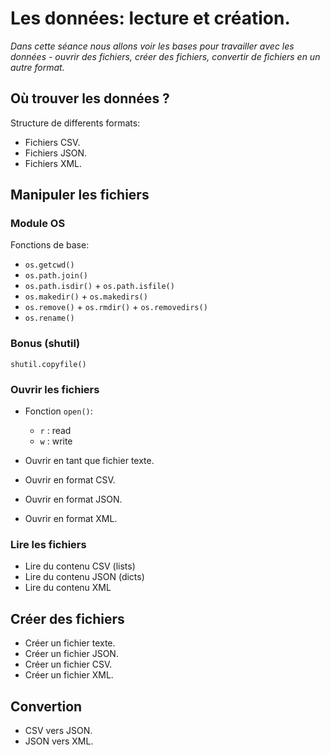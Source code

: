 # Les données: lecture et création.

_Dans cette séance nous allons voir les bases pour travailler avec les données - ouvrir des fichiers, créer des fichiers, convertir de fichiers en un autre format._

## Où trouver les données ?

Structure de differents formats:

- Fichiers CSV.
- Fichiers JSON.
- Fichiers XML.

## Manipuler les fichiers

### Module OS

Fonctions de base:
- `os.getcwd()`
- `os.path.join()`
- `os.path.isdir()` + `os.path.isfile()`
- `os.makedir()` + `os.makedirs()`
- `os.remove()` + `os.rmdir()` + `os.removedirs()`
- `os.rename()`

### Bonus (shutil)

`shutil.copyfile()`

### Ouvrir les fichiers

- Fonction `open()`:
    - `r` : read
    - `w` : write

- Ouvrir en tant que fichier texte.
- Ouvrir en format CSV.
- Ouvrir en format JSON.
- Ouvrir en format XML.

### Lire les fichiers

- Lire du contenu CSV (lists)
- Lire du contenu JSON (dicts)
- Lire du contenu XML

## Créer des fichiers

- Créer un fichier texte.
- Créer un fichier JSON.
- Créer un fichier CSV.
- Créer un fichier XML.

## Convertion

- CSV vers JSON.
- JSON vers XML.